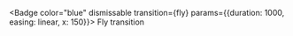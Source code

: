 <script lang="ts">
  ...
  import { fly } from 'svelte/transition';
</script>

<Badge color="blue" dismissable transition={fly} params={{duration: 1000, easing: linear, x: 150}}>
  <span class="font-medium">Fly transition</span>
</Badge>